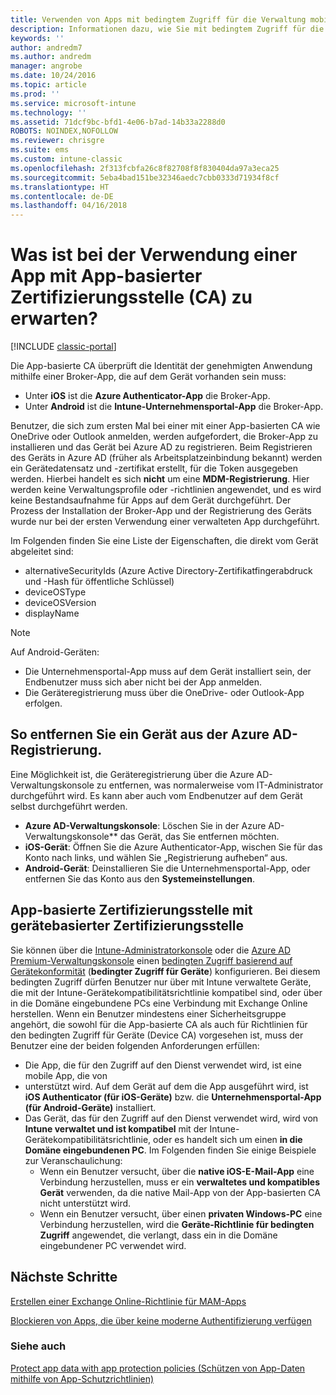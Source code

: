 ```yaml
---
title: Verwenden von Apps mit bedingtem Zugriff für die Verwaltung mobiler Anwendungen
description: Informationen dazu, wie Sie mit bedingtem Zugriff für die Verwaltung mobiler Anwendungen bestimmen können, welche Apps auf O365-Dienste zugreifen dürfen.
keywords: ''
author: andredm7
ms.author: andredm
manager: angrobe
ms.date: 10/24/2016
ms.topic: article
ms.prod: ''
ms.service: microsoft-intune
ms.technology: ''
ms.assetid: 71dcf9bc-bfd1-4e06-b7ad-14b33a2288d0
ROBOTS: NOINDEX,NOFOLLOW
ms.reviewer: chrisgre
ms.suite: ems
ms.custom: intune-classic
ms.openlocfilehash: 2f313fcbfa26c8f82708f8f830404da97a3eca25
ms.sourcegitcommit: 5eba4bad151be32346aedc7cbb0333d71934f8cf
ms.translationtype: HT
ms.contentlocale: de-DE
ms.lasthandoff: 04/16/2018
---
```

# <a name="what-to-expect-when-using-an-app-with-app-based-ca"></a>Was ist bei der Verwendung einer App mit App-basierter Zertifizierungsstelle (CA) zu erwarten?

[!INCLUDE [classic-portal](../includes/classic-portal.md)]

Die App-basierte CA überprüft die Identität der genehmigten Anwendung mithilfe einer Broker-App, die auf dem Gerät vorhanden sein muss:
*  Unter **iOS** ist die **Azure Authenticator-App** die Broker-App.
* Unter **Android** ist die **Intune-Unternehmensportal-App** die Broker-App. 

Benutzer, die sich zum ersten Mal bei einer mit einer App-basierten CA wie OneDrive oder Outlook anmelden, werden aufgefordert, die Broker-App zu installieren und das Gerät bei Azure AD zu registrieren. Beim Registrieren des Geräts in Azure AD (früher als Arbeitsplatzeinbindung bekannt) werden ein Gerätedatensatz und -zertifikat erstellt, für die Token ausgegeben werden.  Hierbei handelt es sich **nicht** um eine **MDM-Registrierung**. Hier werden keine Verwaltungsprofile oder -richtlinien angewendet, und es wird keine Bestandsaufnahme für Apps auf dem Gerät durchgeführt.  Der Prozess der Installation der Broker-App und der Registrierung des Geräts wurde nur bei der ersten Verwendung einer verwalteten App durchgeführt.

Im Folgenden finden Sie eine Liste der Eigenschaften, die direkt vom Gerät abgeleitet sind:

* alternativeSecurityIds (Azure Active Directory-Zertifikatfingerabdruck und -Hash für öffentliche Schlüssel)
* deviceOSType
* deviceOSVersion
* displayName

> [!NOTE]
> Auf Android-Geräten:
>   * Die Unternehmensportal-App muss auf dem Gerät installiert sein, der Endbenutzer muss sich aber nicht bei der App anmelden.
>   * Die Geräteregistrierung muss über die OneDrive- oder Outlook-App erfolgen.

## <a name="to-remove-a-device-from-azure-ad-registration"></a>So entfernen Sie ein Gerät aus der Azure AD-Registrierung.
Eine Möglichkeit ist, die Geräteregistrierung über die Azure AD-Verwaltungskonsole zu entfernen, was normalerweise vom IT-Administrator durchgeführt wird.  Es kann aber auch vom Endbenutzer auf dem Gerät selbst durchgeführt werden.

* **Azure AD-Verwaltungskonsole**: Löschen Sie in der Azure AD-Verwaltungskonsole** das Gerät, das Sie entfernen möchten.
* **iOS-Gerät**: Öffnen Sie die Azure Authenticator-App, wischen Sie für das Konto nach links, und wählen Sie „Registrierung aufheben“ aus.  
* **Android-Gerät**: Deinstallieren Sie die Unternehmensportal-App, oder entfernen Sie das Konto aus den **Systemeinstellungen**.

## <a name="app-based-ca-with-device-based-ca"></a>App-basierte Zertifizierungsstelle mit gerätebasierter Zertifizierungsstelle  

Sie können über die [Intune-Administratorkonsole](https://manage.microsoft.com) oder die [Azure AD Premium-Verwaltungskonsole](https://manage.windowsazure.com) einen [bedingten Zugriff basierend auf Gerätekonformität](restrict-access-to-email-and-o365-services-with-microsoft-intune.md) (<strong>bedingter Zugriff für Geräte</strong>) konfigurieren. Bei diesem bedingten Zugriff dürfen Benutzer nur über mit Intune verwaltete Geräte, die mit der Intune-Gerätekompatibilitätsrichtlinie kompatibel sind, oder über in die Domäne eingebundene PCs eine Verbindung mit Exchange Online herstellen.  Wenn ein Benutzer mindestens einer Sicherheitsgruppe angehört, die sowohl für die App-basierte CA als auch für Richtlinien für den bedingten Zugriff für Geräte (Device CA) vorgesehen ist, muss der Benutzer eine der beiden folgenden Anforderungen erfüllen:
* Die App, die für den Zugriff auf den Dienst verwendet wird, ist eine mobile App, die von 
* unterstützt wird. Auf dem Gerät auf dem die App ausgeführt wird, ist **iOS Authenticator (für iOS-Geräte)** bzw. die **Unternehmensportal-App (für Android-Geräte)** installiert.
* Das Gerät, das für den Zugriff auf den Dienst verwendet wird, wird von **Intune verwaltet und ist kompatibel** mit der Intune-Gerätekompatibilitätsrichtlinie, oder es handelt sich um einen **in die Domäne eingebundenen PC**.  Im Folgenden finden Sie einige Beispiele zur Veranschaulichung:
  * Wenn ein Benutzer versucht, über die **native iOS-E-Mail-App** eine Verbindung herzustellen, muss er ein **verwaltetes und kompatibles Gerät** verwenden, da die native Mail-App von der App-basierten CA nicht unterstützt wird.
  * Wenn ein Benutzer versucht, über einen **privaten Windows-PC** eine Verbindung herzustellen, wird die **Geräte-Richtlinie für bedingten Zugriff** angewendet, die verlangt, dass ein in die Domäne eingebundener PC verwendet wird.

## <a name="next-steps"></a>Nächste Schritte
[Erstellen einer Exchange Online-Richtlinie für MAM-Apps](mam-ca-for-exchange-online.md)

[Blockieren von Apps, die über keine moderne Authentifizierung verfügen](block-apps-with-no-modern-authentication.md)

### <a name="see-also"></a>Siehe auch

[Protect app data with app protection policies (Schützen von App-Daten mithilfe von App-Schutzrichtlinien)](protect-app-data-using-mobile-app-management-policies-with-microsoft-intune.md)
